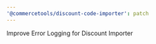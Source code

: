 ```yaml
---
'@commercetools/discount-code-importer': patch
---
```


Improve Error Logging for Discount Importer
